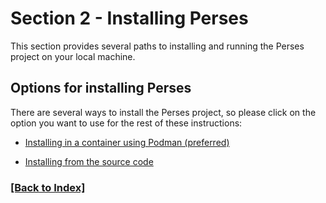 # Section 2 - Installing Perses

This section provides several paths to installing and running the Perses project on your local machine.

## Options for installing Perses

There are several ways to install the Perses project, so please click on the option you want to use for the rest of 
these instructions:

- [Installing in a container using Podman (preferred)](section-2-podman.md)

- [Installing from the source code](section-2-source.md)


### [[Back to Index]](index.md)